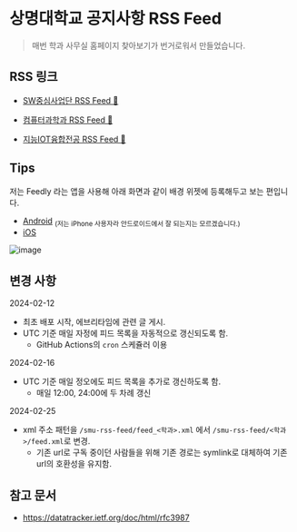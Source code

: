 # 상명대학교 공지사항 RSS Feed

> 매번 학과 사무실 홈페이지 찾아보기가 번거로워서 만들었습니다.

## RSS 링크

* [SW중심사업단 RSS Feed 🔗](https://hepheir.github.io/smu-rss-feed/feed_cs.xml)

* [컴퓨터과학과 RSS Feed 🔗](https://hepheir.github.io/smu-rss-feed/feed_cs.xml)

* [지능IOT융합전공 RSS Feed 🔗](https://hepheir.github.io/smu-rss-feed/feed_cs.xml)

## Tips

저는 Feedly 라는 앱을 사용해 아래 화면과 같이 배경 위젯에 등록해두고 보는 편입니다.

* [Android](https://play.google.com/store/apps/details?id=com.devhd.feedly) <sub>(저는 iPhone 사용자라 안드로이드에서 잘 되는지는 모르겠습니다.)</sub>
* [iOS](https://apps.apple.com/kr/app/feedly-smart-news-reader/id396069556)

![image](https://github.com/hepheir/smu-rss-feed/assets/19310326/3a63bd0e-8f15-40fb-869b-5e498a702fa8)

## 변경 사항

2024-02-12

- 최초 배포 시작, 에브리타임에 관련 글 게시.
- UTC 기준 매일 자정에 피드 목록을 자동적으로 갱신되도록 함.
    - GitHub Actions의 `cron` 스케쥴러 이용

2024-02-16
- UTC 기준 매일 정오에도 피드 목록을 추가로 갱신하도록 함.
    - 매일 12:00, 24:00에 두 차례 갱신

2024-02-25

- xml 주소 패턴을 `/smu-rss-feed/feed_<학과>.xml` 에서 `/smu-rss-feed/<학과>/feed.xml`로 변경.
    - 기존 url로 구독 중이던 사람들을 위해 기존 경로는 symlink로 대체하여 기존 url의 호환성을 유지함.

## 참고 문서

- <https://datatracker.ietf.org/doc/html/rfc3987>
